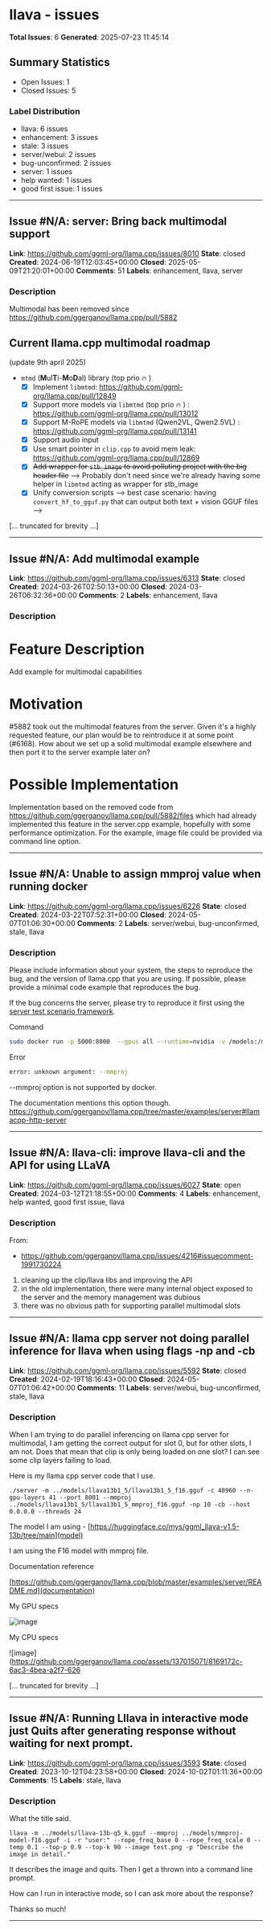 # llava - issues

**Total Issues**: 6
**Generated**: 2025-07-23 11:45:14

## Summary Statistics

- Open Issues: 1
- Closed Issues: 5

### Label Distribution

- llava: 6 issues
- enhancement: 3 issues
- stale: 3 issues
- server/webui: 2 issues
- bug-unconfirmed: 2 issues
- server: 1 issues
- help wanted: 1 issues
- good first issue: 1 issues

---

## Issue #N/A: server: Bring back multimodal support

**Link**: https://github.com/ggml-org/llama.cpp/issues/8010
**State**: closed
**Created**: 2024-06-19T12:03:45+00:00
**Closed**: 2025-05-09T21:20:01+00:00
**Comments**: 51
**Labels**: enhancement, llava, server

### Description

Multimodal has been removed since https://github.com/ggerganov/llama.cpp/pull/5882

## Current llama.cpp multimodal roadmap

(update 9th april 2025)

- `mtmd` (**M**ul**T**i-**M**o**D**al) library (top prio 🔥 )
    - [x] Implement `libmtmd`: https://github.com/ggml-org/llama.cpp/pull/12849
    - [x] Support more models via `libmtmd` (top prio 🔥 ) : https://github.com/ggml-org/llama.cpp/pull/13012
    - [x] Support M-RoPE models via `libmtmd` (Qwen2VL, Qwen2.5VL) : https://github.com/ggml-org/llama.cpp/pull/13141
    - [x] Support audio input
    - [x] Use smart pointer in `clip.cpp` to avoid mem leak: https://github.com/ggml-org/llama.cpp/pull/12869
    - [x] ~~Add wrapper for `stb_image` to avoid polluting project with the big header file~~ --> Probably don't need since we're already having some helper in `libmtmd` acting as wrapper for stb_image
    - [x] Unify conversion scripts --> best case scenario: having `convert_hf_to_gguf.py` that can output both text + vision GGUF files --> 

[... truncated for brevity ...]

---

## Issue #N/A: Add multimodal example

**Link**: https://github.com/ggml-org/llama.cpp/issues/6313
**State**: closed
**Created**: 2024-03-26T02:50:13+00:00
**Closed**: 2024-03-26T06:32:36+00:00
**Comments**: 2
**Labels**: enhancement, llava

### Description

# Feature Description

Add example for multimodal capabilities

# Motivation

#5882 took out the multimodal features from the server. Given it's a highly requested feature, our plan would be to reintroduce it at some point (#6168). How about we set up a solid multimodal example elsewhere and then port it to the server example later on?

# Possible Implementation

Implementation based on the removed code from https://github.com/ggerganov/llama.cpp/pull/5882/files which had already implemented this feature in the server.cpp example, hopefully with some performance optimization.
For the example, image file could be provided via command line option.


---

## Issue #N/A: Unable to assign mmproj value when running docker 

**Link**: https://github.com/ggml-org/llama.cpp/issues/6226
**State**: closed
**Created**: 2024-03-22T07:52:31+00:00
**Closed**: 2024-05-07T01:06:30+00:00
**Comments**: 2
**Labels**: server/webui, bug-unconfirmed, stale, llava

### Description

Please include information about your system, the steps to reproduce the bug, and the version of llama.cpp that you are using. If possible, please provide a minimal code example that reproduces the bug.

If the bug concerns the server, please try to reproduce it first using the [server test scenario framework](https://github.com/ggerganov/llama.cpp/tree/master/examples/server/tests).

Command
```sh
sudo docker run -p 5000:8000  --gpus all --runtime=nvidia -v /models:/models ghcr.io/ggerganov/llama.cpp:server-cuda -m /models/ggml-model-q4_k.gguf --mmproj /models/mmproj-model-f16.gguf  --port 8000 --host 0.0.0.0 -v  -t 16  -n 512 -c 2048 -ngl 1 -cb -np 4 --n-gpu-layers 33
```

Error
```sh
error: unknown argument: --mmproj
```

--mmproj option is not supported by docker. 

The documentation mentions this option though.
https://github.com/ggerganov/llama.cpp/tree/master/examples/server#llamacpp-http-server


---

## Issue #N/A: llava-cli: improve llava-cli and the API for using LLaVA

**Link**: https://github.com/ggml-org/llama.cpp/issues/6027
**State**: open
**Created**: 2024-03-12T21:18:55+00:00
**Comments**: 4
**Labels**: enhancement, help wanted, good first issue, llava

### Description

From:
 - https://github.com/ggerganov/llama.cpp/issues/4216#issuecomment-1991730224

1. cleaning up the clip/llava libs and improving the API
2. in the old implementation, there were many internal object exposed to the server and the memory management was dubious
3. there was no obvious path for supporting parallel multimodal slots


---

## Issue #N/A: llama cpp server not doing parallel inference for llava when using flags -np and -cb

**Link**: https://github.com/ggml-org/llama.cpp/issues/5592
**State**: closed
**Created**: 2024-02-19T18:16:43+00:00
**Closed**: 2024-05-07T01:06:42+00:00
**Comments**: 11
**Labels**: server/webui, bug-unconfirmed, stale, llava

### Description

When I am trying to do parallel inferencing on llama cpp server for multimodal, I am getting the correct output for slot 0, but for other slots, I am not. Does that mean that clip is only being loaded on one slot? I can see some clip layers failing to load.

Here is my llama cpp server code that I use.

`./server -m ../models/llava13b1_5/llava13b1_5_f16.gguf -c 40960 --n-gpu-layers 41 --port 8001 --mmproj ../models/llava13b1_5/llava13b1_5_mmproj_f16.gguf -np 10 -cb --host 0.0.0.0 --threads 24`

The model I am using - 
[https://huggingface.co/mys/ggml_llava-v1.5-13b/tree/main](model)

I am using the F16 model with mmproj file.

Documentation reference

[https://github.com/ggerganov/llama.cpp/blob/master/examples/server/README.md](documentation)

My GPU specs

![image](https://github.com/ggerganov/llama.cpp/assets/137015071/c7e6506e-1261-47a5-85c3-665d75fe3e7d)

My CPU specs

![image](https://github.com/ggerganov/llama.cpp/assets/137015071/8169172c-6ac3-4bea-a2f7-626

[... truncated for brevity ...]

---

## Issue #N/A: Running Lllava in interactive mode just Quits after generating response without waiting for next prompt.

**Link**: https://github.com/ggml-org/llama.cpp/issues/3593
**State**: closed
**Created**: 2023-10-12T04:23:58+00:00
**Closed**: 2024-10-02T01:11:36+00:00
**Comments**: 15
**Labels**: stale, llava

### Description

What the title said.

`llava -m ../models/llava-13b-q5_k.gguf --mmproj ../models/mmproj-model-f16.gguf -i -r "user:" --rope_freq_base 0 --rope_freq_scale 0 --temp 0.1 --top-p 0.9 --top-k 90 --image test.png -p "Describe the image in detail."`

It describes the image and quits. Then I get a thrown into a command line prompt.

How can I run in interactive mode, so I can ask more about the response?

Thanks so much!

---

